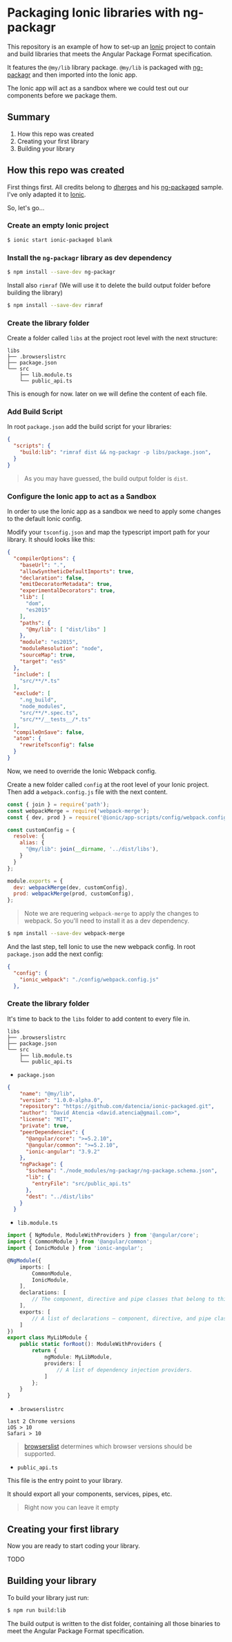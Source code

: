 # Packaging Ionic libraries with ng-packagr

This repository is an example of how to set-up an [Ionic](https://ionicframework.com/)
project to contain and build libraries that meets the Angular Package Format specification.

It features the `@my/lib` library package. `@my/lib` is packaged with
[ng-packagr](https://github.com/dherges/ng-packagr) and then imported into the Ionic app.

The Ionic app will act as a sandbox where we could test out our components before
we package them.


## Summary

1. How this repo was created
2. Creating your first library
3. Building your library


## How this repo was created

First things first. All credits belong to [dherges](https://github.com/dherges) and his
[ng-packaged](https://github.com/dherges/ng-packaged) sample. I've only adapted it to
[Ionic](https://ionicframework.com/).

So, let's go...

### Create an empty Ionic project

```bash
$ ionic start ionic-packaged blank
```

### Install the `ng-packagr` library as dev dependency

```bash
$ npm install --save-dev ng-packagr
```

Install also `rimraf` (We will use it to delete the build output folder before building the library)

```bash
$ npm install --save-dev rimraf
```

### Create the library folder

Create a folder called `libs` at the project root level with the next structure:

```
libs
├── .browserslistrc
├── package.json
└── src
    ├── lib.module.ts
    └── public_api.ts
```

This is enough for now. later on we will define the content of each file.

### Add Build Script

In root `package.json` add the build script for your libraries:

```json
{
  "scripts": {
    "build:lib": "rimraf dist && ng-packagr -p libs/package.json",
  }
}
```

> As you may have guessed, the build output folder is `dist`.

### Configure the Ionic app to act as a Sandbox

In order to use the Ionic app as a sandbox we need to apply some changes to
the default Ionic config.

Modify your `tsconfig.json` and map the typescript import path for your library.
It should looks like this:

```json
{
  "compilerOptions": {
    "baseUrl": ".",
    "allowSyntheticDefaultImports": true,
    "declaration": false,
    "emitDecoratorMetadata": true,
    "experimentalDecorators": true,
    "lib": [
      "dom",
      "es2015"
    ],
    "paths": {
      "@my/lib": [ "dist/libs" ]
    },
    "module": "es2015",
    "moduleResolution": "node",
    "sourceMap": true,
    "target": "es5"
  },
  "include": [
    "src/**/*.ts"
  ],
  "exclude": [
    ".ng_build",
    "node_modules",
    "src/**/*.spec.ts",
    "src/**/__tests__/*.ts"
  ],
  "compileOnSave": false,
  "atom": {
    "rewriteTsconfig": false
  }
}
```

Now, we need to override the Ionic Webpack config.

Create a new folder called `config` at the root level of your Ionic project.
Then add a `webpack.config.js` file with the next content.

```javascript
const { join } = require('path');
const webpackMerge = require('webpack-merge');
const { dev, prod } = require('@ionic/app-scripts/config/webpack.config');

const customConfig = {
  resolve: {
    alias: {
      "@my/lib": join(__dirname, '../dist/libs'),
    }
  }
};

module.exports = {
  dev: webpackMerge(dev, customConfig),
  prod: webpackMerge(prod, customConfig),
};
```

> Note we are requering `webpack-merge` to apply the changes to webpack. So you'll need
to install it as a dev dependency.

```bash
$ npm install --save-dev webpack-merge
```

And the last step, tell Ionic to use the new webpack config. In root `package.json` add the next config:

```json
{
  "config": {
    "ionic_webpack": "./config/webpack.config.js"
  },
```

### Create the library folder

It's time to back to the `libs` folder to add content to every file in.

```
libs
├── .browserslistrc
├── package.json
└── src
    ├── lib.module.ts
    └── public_api.ts
```

- `package.json`

```json
{
    "name": "@my/lib",
    "version": "1.0.0-alpha.0",
    "repository": "https://github.com/datencia/ionic-packaged.git",
    "author": "David Atencia <david.atencia@gmail.com>",
    "license": "MIT",
    "private": true,
    "peerDependencies": {
      "@angular/core": ">=5.2.10",
      "@angular/common": ">=5.2.10",
      "ionic-angular": "3.9.2"
    },
    "ngPackage": {
      "$schema": "./node_modules/ng-packagr/ng-package.schema.json",
      "lib": {
        "entryFile": "src/public_api.ts"
      },
      "dest": "../dist/libs"
    }
  }

```

- `lib.module.ts`

```typescript
import { NgModule, ModuleWithProviders } from '@angular/core';
import { CommonModule } from '@angular/common';
import { IonicModule } from 'ionic-angular';

@NgModule({
    imports: [
        CommonModule,
        IonicModule,
    ],
    declarations: [
        // The component, directive and pipe classes that belong to this module.
    ],
    exports: [
        // A list of declarations — component, directive, and pipe classes — that an importing module can use.
    ]
})
export class MyLibModule {
    public static forRoot(): ModuleWithProviders {
        return {
            ngModule: MyLibModule,
            providers: [
                // A list of dependency injection providers.
            ]
        };
    }
}
```

- `.browserslistrc`

```
last 2 Chrome versions
iOS > 10
Safari > 10
```

> [browserslist](https://github.com/ai/browserslist) determines which browser versions should be supported.

- `public_api.ts`

This file is the entry point to your library.

It should export all your components, services, pipes, etc.

> Right now you can leave it empty


## Creating your first library

Now you are ready to start coding your library.

TODO


## Building your library

To build your library just run:

```bash
$ npm run build:lib
```

The build output is written to the dist folder, containing all those binaries
to meet the Angular Package Format specification. 
